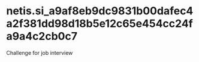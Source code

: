 # netis.si_a9af8eb9dc9831b00dafec4a2f381dd98d18b5e12c65e454cc24fa9a4c2cb0c7
Challenge for job interview
